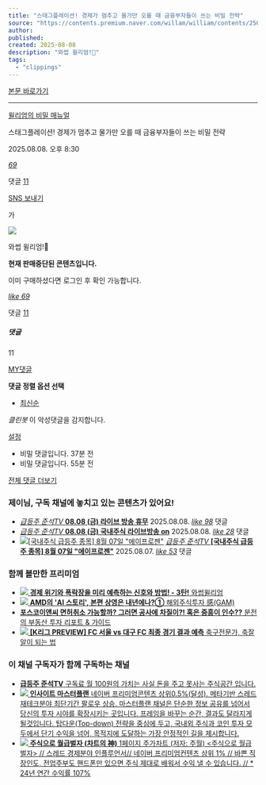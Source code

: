 ```yaml
---
title: "스태그플레이션! 경제가 멈추고 물가만 오를 때 금융부자들이 쓰는 비밀 전략"
source: "https://contents.premium.naver.com/willam/william/contents/250808172540264ii"
author:
published:
created: 2025-08-08
description: "와썹 윌리엄!🥭"
tags:
  - "clippings"
---
```

[본문 바로가기](https://contents.premium.naver.com/willam/william/contents/#ct)

---

[윌리엄의 비밀 매뉴얼](https://contents.premium.naver.com/willam/william/contents?categoryId=1977b6c80f7000duf)

스태그플레이션! 경제가 멈추고 물가만 오를 때 금융부자들이 쓰는 비밀 전략

2025.08.08. 오후 8:30

[*69*](https://contents.premium.naver.com/willam/william/contents/#)

댓글 [11](https://contents.premium.naver.com/willam/william/comment/250808172540264ii)

[SNS 보내기](https://contents.premium.naver.com/willam/william/contents/#)

가

![](https://scs-phinf.pstatic.net/MjAyNTA4MDhfNCAg/MDAxNzU0NjQwMjQzMzA4.kB6DpoFFAPcQuQ5pCLHo1lXjA36VGolAf-iVaZTf0fog.PhVNFwZ5Q-b9jomZz2w6xTAcQRqBtySyPgYMBORQPC4g.PNG/%EC%9C%8C%EB%A6%AC%EC%97%84%EC%9D%98_%EB%B9%84%EB%B0%80_%EB%A7%A4%EB%89%B4%EC%96%BC.png?type=w800)

와썹 윌리엄!🥭

**현재 판매중단된 콘텐츠입니다.**

이미 구매하셨다면 로그인 후 확인 가능합니다.

[*like* *69*](https://contents.premium.naver.com/willam/william/contents/#)

댓글 [11](https://contents.premium.naver.com/willam/william/comment/250808172540264ii)

##### 댓글

11

[MY댓글](https://contents.premium.naver.com/willam/william/contents/#)

**댓글 정렬 옵션 선택**

- [최신순](https://contents.premium.naver.com/willam/william/contents/#)

*클린봇* 이 악성댓글을 감지합니다.

[설정](https://contents.premium.naver.com/willam/william/contents/#)

- 비밀 댓글입니다.
	37분 전
- 비밀 댓글입니다.
	55분 전

[전체 댓글 더보기](https://contents.premium.naver.com/willam/william/contents/#)

### 제이님, 구독 채널에 놓치고 있는 콘텐츠가 있어요!

- [
	*급등주 준석TV*
	**08.08 (금) 라이브 방송 휴무**](https://contents.premium.naver.com/junseokstock/junseok/contents/250808222035830eh)
	2025.08.08.
	[*like* *98*](https://contents.premium.naver.com/willam/william/contents/#)
	댓글
- [
	*급등주 준석TV*
	**08.08 (금) 국내주식 라이브방송 on**](https://contents.premium.naver.com/junseokstock/junseok/contents/250808105516872ug)
	2025.08.08.
	[*like* *28*](https://contents.premium.naver.com/willam/william/contents/#)
	댓글
- [![[국내주식 급등주 종목] 8월 07일 "에이프로젠"](https://scs-phinf.pstatic.net/MjAyNTA4MDdfMjY0/MDAxNzU0NTMyMzIxMTY3.JijOGjYl6BSxGqjSgO83iBwljVavWmR912PVmc3H8ygg.fRU0sxtyFtJtlSSuhHVIK-eEvx7B9Bd8dpIPGGlAaEIg.PNG/image%7Cpremium%7Cthumbnail%7Cjunseokstock_junseok%7C2025%7C08%7C07%7C1754532321141.png?type=nfs260_260)](https://contents.premium.naver.com/junseokstock/junseok/contents/250807110526545kh)
	[
	*급등주 준석TV*
	**\[국내주식 급등주 종목\] 8월 07일 "에이프로젠"**](https://contents.premium.naver.com/junseokstock/junseok/contents/250807110526545kh)
	2025.08.07.
	[*like* *53*](https://contents.premium.naver.com/willam/william/contents/#)
	댓글

### 함께 볼만한 프리미엄

- [![](https://scs-phinf.pstatic.net/MjAyNTA4MDZfMjYg/MDAxNzU0NDQ2MDIyMDUx.IyBY2ld75J-kLTAu0WM0Vh6FQkAodGfjBngwW1Hxg9gg.8o8Nj6WP1P2nQuFVN-4bvdOme5yPS_Wt6lltig33WcQg.PNG/%EC%9C%8C%EB%A6%AC%EC%97%84%EC%9D%98_%EB%B9%84%EB%B0%80_%EB%A7%A4%EB%89%B4%EC%96%BC.png?type=nfs324_216)
	**경제 위기와 폭락장을 미리 예측하는 신호와 방법! - 3탄!**
	와썹윌리엄
	](https://contents.premium.naver.com/willam/william/contents/250806115423462eo?from=news_arp_in_cp)
- [![](https://scs-phinf.pstatic.net/MjAyNTA4MDZfNjQg/MDAxNzU0NDQ3MjYyNjkz.cBXMa64SRxm7KtTG9fZrdrkGKR37u3SHZIL5LMTC918g.FXgFZgSI1x43gTk0Y1zBLymV2YkACGMfs9B_rULYeA0g.JPEG/AMD_%EC%A3%BC%EA%B0%80_5%EB%85%84_%EC%B6%94%EC%9D%B4_%EC%9E%90%EB%A3%8C=%EC%BD%94%EC%9D%B4%ED%95%80.jpg?type=nfs324_216)
	**AMD의 'AI 스토리', 본편 상영은 내년에나?①**
	해외주식투자 感(GAM)
	](https://contents.premium.naver.com/gam/money/contents/250806112846501hb?from=news_arp_global)
- [
	**포스코이앤씨 면허취소 가능할까? 그러면 공사에 차질이?! 혹은 중흥이 인수??**
	분전의 부동산 투자 리포트 & 가이드
	](https://contents.premium.naver.com/boonjunacademy/boonjun/contents/250806221255983je?from=news_arp_global)
- [![](https://scs-phinf.pstatic.net/MjAyNTA1MDJfMjk2/MDAxNzQ2MTg2MjQ3NTYw.YRLPytv05Tg4W3EM-QjVC2iOkWzMIRJVKCXHHU0z9KIg.yiz-hD9tRH0838Z9F1FQVuHCkPV8PGeIvV5EA_eWOocg.JPEG/%EB%8C%80%ED%95%9C%EB%AF%BC%EA%B5%AD.jpg?type=nfs324_216)
	**\[K리그 PREVIEW\] FC 서울 vs 대구 FC 최종 경기 결과 예측**
	축구전문가, 축잘알이 되는 법
	](https://contents.premium.naver.com/footballanalyst/soocermaster/contents/250808090925239wr?from=news_arp_global)

### 이 채널 구독자가 함께 구독하는 채널

- [
	**급등주 준석TV**
	구독료 월 100원의 가치는 사실 돈을 주고 못사는 주식공간 입니다.
	](https://contents.premium.naver.com/junseokstock/junseok)
- [![](https://scs-phinf.pstatic.net/MjAyNDEyMzBfMTQ2/MDAxNzM1NTQ3MTY0ODA4.PBnWiBKAgsOiFyGgeiWcRxwe2yOHb7n52qSsVBIqtBwg.6mcrq_uMBg6nnrcDrDR7I2o5ukioDnVEyXwju-Htsvkg.PNG/image%7Cpremium%7Cchannel%7Cinsightstrader%7C2024%7C12%7C30%7C1735547164794.png?type=nfs200_200)
	**인사이트 마스터플랜**
	네이버 프리미엄콘텐츠 상위0.5%(달성). 메타기반 스레드 재테크분야 최단기간 팔로우 상승. 마스터플랜 채널은 단순한 정보 공유를 넘어서 당신의 투자 시야를 확장시키는 곳입니다. 프레임을 바꾸는 순간, 결과도 달라지게 될것입니다. 탑다운(Top-down) 전략을 중심에 두고, 국내외 주식과 코인 투자 모두에서 단기 수익을 넘어, 목적지에 도달하는 가장 안정적인 길을 제시합니다.
	](https://contents.premium.naver.com/insightstrader/insight)
- [![](https://scs-phinf.pstatic.net/MjAyMzA5MTFfMTI5/MDAxNjk0NDM2OTMyNzY1.hvG8nBMmfuJeouq6uJPYVqkVLCDbslEnPF32h-lLWW8g.miSy2wVq1FyOxT7m6eKy9eCi3kr8DnSdqmFcHMhUDZ0g.JPEG/image%7Cpremium%7Cchannel%7Csalarymoney%7C2023%7C09%7C11%7C1694436932699.jpg?type=nfs200_200)
	**주식으로 월급벌자 (차트의 神)**
	1페이지 주가차트 (저자: 주월) <주식으로 월급벌자> // 스레드 경제분야 인플루언서// 네이버 프리미엄컨텐츠 상위 1% // 바쁜 직장인도, 전업주부도 핸드폰만 있으면 주식 제대로 배워서 수익 낼 수 있습니다. // \* 24년 연간 수익률 107%
	](https://contents.premium.naver.com/salarymoney/moneystock)